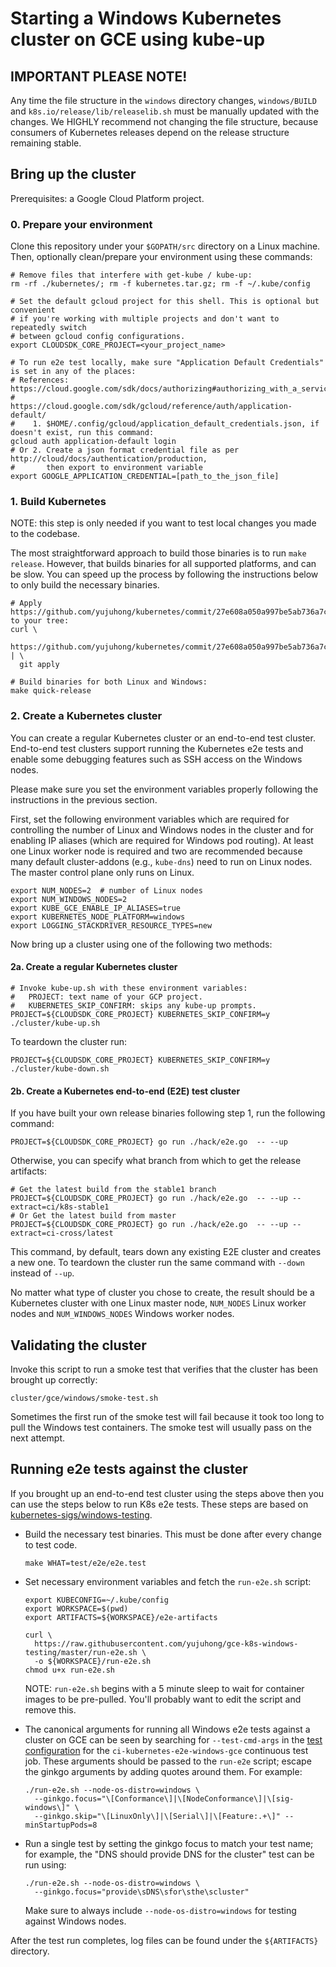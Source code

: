 # Starting a Windows Kubernetes cluster on GCE using kube-up

## IMPORTANT PLEASE NOTE!
Any time the file structure in the `windows` directory changes, `windows/BUILD`
and `k8s.io/release/lib/releaselib.sh` must be manually updated with the
changes. We HIGHLY recommend not changing the file structure, because consumers
of Kubernetes releases depend on the release structure remaining stable.

## Bring up the cluster

Prerequisites: a Google Cloud Platform project.

### 0. Prepare your environment

Clone this repository under your `$GOPATH/src` directory on a Linux machine.
Then, optionally clean/prepare your environment using these commands:

```
# Remove files that interfere with get-kube / kube-up:
rm -rf ./kubernetes/; rm -f kubernetes.tar.gz; rm -f ~/.kube/config

# Set the default gcloud project for this shell. This is optional but convenient
# if you're working with multiple projects and don't want to repeatedly switch
# between gcloud config configurations.
export CLOUDSDK_CORE_PROJECT=<your_project_name>

# To run e2e test locally, make sure "Application Default Credentials" is set in any of the places:
# References: https://cloud.google.com/sdk/docs/authorizing#authorizing_with_a_service_account
#             https://cloud.google.com/sdk/gcloud/reference/auth/application-default/
#    1. $HOME/.config/gcloud/application_default_credentials.json, if doesn't exist, run this command:
gcloud auth application-default login
# Or 2. Create a json format credential file as per http://cloud/docs/authentication/production,
#       then export to environment variable
export GOOGLE_APPLICATION_CREDENTIAL=[path_to_the_json_file]
```

### 1. Build Kubernetes

NOTE: this step is only needed if you want to test local changes you made to
the codebase.

The most straightforward approach to build those binaries is to run `make
release`. However, that builds binaries for all supported platforms, and can be
slow. You can speed up the process by following the instructions below to only
build the necessary binaries.

```
# Apply https://github.com/yujuhong/kubernetes/commit/27e608a050a997be5ab736a7cdeb29aa68f3b7ee to your tree:
curl \
  https://github.com/yujuhong/kubernetes/commit/27e608a050a997be5ab736a7cdeb29aa68f3b7ee.patch | \
  git apply

# Build binaries for both Linux and Windows:
make quick-release
```

### 2. Create a Kubernetes cluster

You can create a regular Kubernetes cluster or an end-to-end test cluster.
End-to-end test clusters support running the Kubernetes e2e tests and enable
some debugging features such as SSH access on the Windows nodes.

Please make sure you set the environment variables properly following the
instructions in the previous section.

First, set the following environment variables which are required for
controlling the number of Linux and Windows nodes in the cluster and for
enabling IP aliases (which are required for Windows pod routing). At least one
Linux worker node is required and two are recommended because many default
cluster-addons (e.g., `kube-dns`) need to run on Linux nodes. The master control
plane only runs on Linux.

```
export NUM_NODES=2  # number of Linux nodes
export NUM_WINDOWS_NODES=2
export KUBE_GCE_ENABLE_IP_ALIASES=true
export KUBERNETES_NODE_PLATFORM=windows
export LOGGING_STACKDRIVER_RESOURCE_TYPES=new
```

Now bring up a cluster using one of the following two methods:

#### 2a. Create a regular Kubernetes cluster

```
# Invoke kube-up.sh with these environment variables:
#   PROJECT: text name of your GCP project.
#   KUBERNETES_SKIP_CONFIRM: skips any kube-up prompts.
PROJECT=${CLOUDSDK_CORE_PROJECT} KUBERNETES_SKIP_CONFIRM=y ./cluster/kube-up.sh
```

To teardown the cluster run:

```
PROJECT=${CLOUDSDK_CORE_PROJECT} KUBERNETES_SKIP_CONFIRM=y ./cluster/kube-down.sh
```

#### 2b. Create a Kubernetes end-to-end (E2E) test cluster

If you have built your own release binaries following step 1, run the following
command:
```
PROJECT=${CLOUDSDK_CORE_PROJECT} go run ./hack/e2e.go  -- --up
```

Otherwise, you can specify what branch from which to get the release artifacts:
```
# Get the latest build from the stable1 branch
PROJECT=${CLOUDSDK_CORE_PROJECT} go run ./hack/e2e.go  -- --up --extract=ci/k8s-stable1
# Or Get the latest build from master
PROJECT=${CLOUDSDK_CORE_PROJECT} go run ./hack/e2e.go  -- --up --extract=ci-cross/latest
```

This command, by default, tears down any existing E2E cluster and creates a new
one. To teardown the cluster run the same command with `--down` instead of
`--up`.

No matter what type of cluster you chose to create, the result should be a
Kubernetes cluster with one Linux master node, `NUM_NODES` Linux worker nodes
and `NUM_WINDOWS_NODES` Windows worker nodes.

## Validating the cluster

Invoke this script to run a smoke test that verifies that the cluster has been
brought up correctly:

```
cluster/gce/windows/smoke-test.sh
```

Sometimes the first run of the smoke test will fail because it took too long to
pull the Windows test containers. The smoke test will usually pass on the next
attempt.

## Running e2e tests against the cluster

If you brought up an end-to-end test cluster using the steps above then you can
use the steps below to run K8s e2e tests. These steps are based on
[kubernetes-sigs/windows-testing](https://github.com/kubernetes-sigs/windows-testing).

*   Build the necessary test binaries. This must be done after every change to
    test code.

    ```
    make WHAT=test/e2e/e2e.test
    ```

*   Set necessary environment variables and fetch the `run-e2e.sh` script:

    ```
    export KUBECONFIG=~/.kube/config
    export WORKSPACE=$(pwd)
    export ARTIFACTS=${WORKSPACE}/e2e-artifacts

    curl \
      https://raw.githubusercontent.com/yujuhong/gce-k8s-windows-testing/master/run-e2e.sh \
      -o ${WORKSPACE}/run-e2e.sh
    chmod u+x run-e2e.sh
    ```

    NOTE: `run-e2e.sh` begins with a 5 minute sleep to wait for container images
    to be pre-pulled. You'll probably want to edit the script and remove this.

*   The canonical arguments for running all Windows e2e tests against a cluster
    on GCE can be seen by searching for `--test-cmd-args` in the [test
    configuration](https://github.com/kubernetes/test-infra/blob/master/config/jobs/kubernetes/sig-gcp/sig-gcp-windows.yaml#L78)
    for the `ci-kubernetes-e2e-windows-gce` continuous test job. These arguments
    should be passed to the `run-e2e` script; escape the ginkgo arguments by
    adding quotes around them. For example:

    ```
    ./run-e2e.sh --node-os-distro=windows \
      --ginkgo.focus="\[Conformance\]|\[NodeConformance\]|\[sig-windows\]" \
      --ginkgo.skip="\[LinuxOnly\]|\[Serial\]|\[Feature:.+\]" --minStartupPods=8
    ```

*   Run a single test by setting the ginkgo focus to match your test name; for
    example, the "DNS should provide DNS for the cluster" test can be run using:

    ```
    ./run-e2e.sh --node-os-distro=windows \
      --ginkgo.focus="provide\sDNS\sfor\sthe\scluster"
    ```

    Make sure to always include `--node-os-distro=windows` for testing against
    Windows nodes.

After the test run completes, log files can be found under the `${ARTIFACTS}`
directory.
